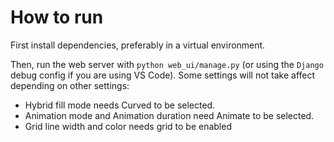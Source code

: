 # How to run
First install dependencies, preferably in a virtual environment. 

Then, run the web server with `python web_ui/manage.py` (or using the `Django` debug config if you are using VS Code).
Some settings will not take affect depending on other settings:

* Hybrid fill mode needs Curved to be selected.
* Animation mode and Animation duration need Animate to be selected.
* Grid line width and color needs grid to be enabled